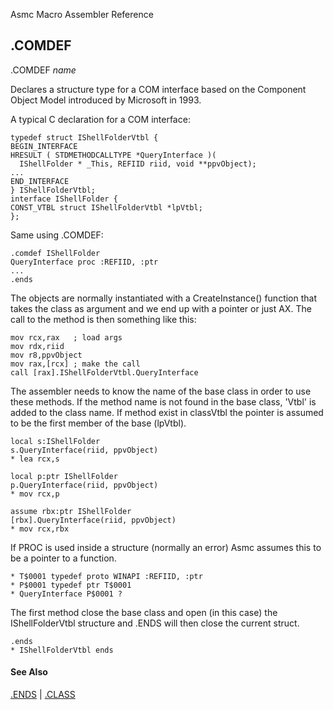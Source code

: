 Asmc Macro Assembler Reference

## .COMDEF

.COMDEF _name_

Declares a structure type for a COM interface based on the Component Object Model introduced by Microsoft in 1993.

A typical C declaration for a COM interface:

    typedef struct IShellFolderVtbl {
    BEGIN_INTERFACE
    HRESULT ( STDMETHODCALLTYPE *QueryInterface )(
      IShellFolder * _This, REFIID riid, void **ppvObject);
    ...
    END_INTERFACE
    } IShellFolderVtbl;
    interface IShellFolder {
	CONST_VTBL struct IShellFolderVtbl *lpVtbl;
    };

Same using .COMDEF:

    .comdef IShellFolder
    QueryInterface proc :REFIID, :ptr
    ...
    .ends

The objects are normally instantiated with a CreateInstance() function that takes the class as argument and we end up with a pointer or just AX. The call to the method is then something like this:

    mov rcx,rax	  ; load args
    mov rdx,riid
    mov r8,ppvObject
    mov rax,[rcx] ; make the call
    call [rax].IShellFolderVtbl.QueryInterface

The assembler needs to know the name of the base class in order to use these methods. If the method name is not found in the base class, 'Vtbl' is added to the class name. If method exist in classVtbl the pointer is assumed to be the first member of the base (lpVtbl).

    local s:IShellFolder
    s.QueryInterface(riid, ppvObject)
    * lea rcx,s

    local p:ptr IShellFolder
    p.QueryInterface(riid, ppvObject)
    * mov rcx,p

    assume rbx:ptr IShellFolder
    [rbx].QueryInterface(riid, ppvObject)
    * mov rcx,rbx

If PROC is used inside a structure (normally an error) Asmc assumes this to be a pointer to a function.

    * T$0001 typedef proto WINAPI :REFIID, :ptr
    * P$0001 typedef ptr T$0001
    * QueryInterface P$0001 ?

The first method close the base class and open (in this case) the IShellFolderVtbl structure and .ENDS will then close the current struct.

    .ends
    * IShellFolderVtbl ends

#### See Also

[.ENDS](dot_ends.md) | [.CLASS](dot_class.md)
